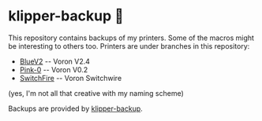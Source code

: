 # klipper-backup 💾 

This repository contains backups of my printers. Some of the macros might be interesting to others too. Printers are under branches in this repository:

- [BlueV2](https://github.com/ressu/klipper-config-backup/tree/bluev2) -- Voron V2.4
- [Pink-0](https://github.com/ressu/klipper-config-backup/tree/pink-0) -- Voron V0.2
- [SwitchFire](https://github.com/ressu/klipper-config-backup/tree/switchfire) -- Voron Switchwire

(yes, I'm not all that creative with my naming scheme)

Backups are provided by [klipper-backup](https://github.com/Staubgeborener/klipper-backup).
